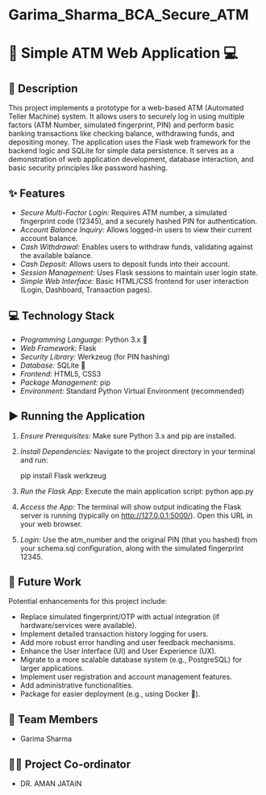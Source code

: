 # Garima_Sharma_BCA_Secure_ATM
# 🏦 Simple ATM Web Application 💻

## 📝 Description

This project implements a prototype for a web-based ATM (Automated Teller Machine) system. It allows users to securely log in using multiple factors (ATM Number, simulated fingerprint, PIN) and perform basic banking transactions like checking balance, withdrawing funds, and depositing money. The application uses the Flask web framework for the backend logic and SQLite for simple data persistence. It serves as a demonstration of web application development, database interaction, and basic security principles like password hashing.

## ✨ Features

* *Secure Multi-Factor Login:* Requires ATM number, a simulated fingerprint code (12345), and a securely hashed PIN for authentication.
* *Account Balance Inquiry:* Allows logged-in users to view their current account balance.
* *Cash Withdrawal:* Enables users to withdraw funds, validating against the available balance.
* *Cash Deposit:* Allows users to deposit funds into their account.
* *Session Management:* Uses Flask sessions to maintain user login state.
* *Simple Web Interface:* Basic HTML/CSS frontend for user interaction (Login, Dashboard, Transaction pages).

## 💻 Technology Stack

* *Programming Language:* Python 3.x 🐍
* *Web Framework:* Flask
* *Security Library:* Werkzeug (for PIN hashing)
* *Database:* SQLite 💾
* *Frontend:* HTML5, CSS3
* *Package Management:* pip
* *Environment:* Standard Python Virtual Environment (recommended)

## ▶ Running the Application

1.  *Ensure Prerequisites:* Make sure Python 3.x and pip are installed.
2.  *Install Dependencies:* Navigate to the project directory in your terminal and run:
    
    pip install Flask werkzeug
    
3.  *Run the Flask App:* Execute the main application script:
        python app.py
    
4.  *Access the App:* The terminal will show output indicating the Flask server is running (typically on http://127.0.0.1:5000/). Open this URL in your web browser.
5.  *Login:* Use the atm_number and the original PIN (that you hashed) from your schema.sql configuration, along with the simulated fingerprint 12345.

## 🚀 Future Work

Potential enhancements for this project include:

* Replace simulated fingerprint/OTP with actual integration (if hardware/services were available).
* Implement detailed transaction history logging for users.
* Add more robust error handling and user feedback mechanisms.
* Enhance the User Interface (UI) and User Experience (UX).
* Migrate to a more scalable database system (e.g., PostgreSQL) for larger applications.
* Implement user registration and account management features.
* Add administrative functionalities.
* Package for easier deployment (e.g., using Docker 🐳).

## 👥 Team Members

* Garima Sharma

## 🧑‍🏫 Project Co-ordinator

* DR. AMAN JATAIN



